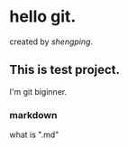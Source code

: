 # hello git.
 created by *shengping*.

## This is test project.
I'm git biginner.

### markdown
what is ".md"
